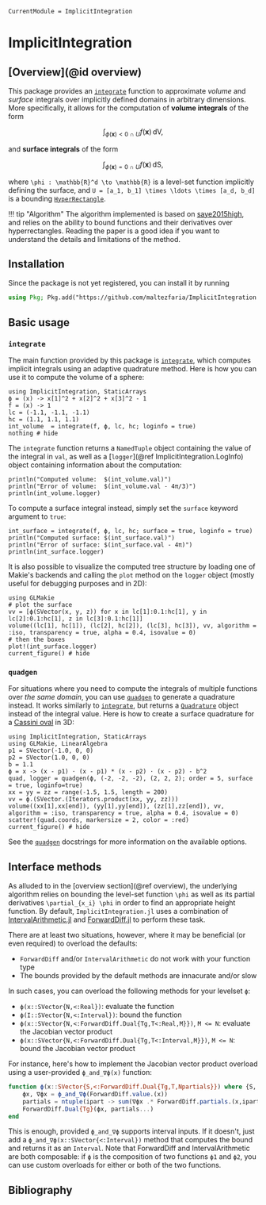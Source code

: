 ```@meta
CurrentModule = ImplicitIntegration
```

# ImplicitIntegration

## [Overview](@id overview)

This package provides an [`integrate`](@ref) function to approximate *volume* and *surface*
integrals over implicitly defined domains in arbitrary dimensions. More specifically, it
allows for the computation of **volume integrals** of the form

```math
    \int_{\phi(\boldsymbol{x}) < 0 \ \cap \ U}  f(\boldsymbol{x}) \, \mathrm{dV},
```

and **surface integrals** of the form

```math
    \int_{\phi(\boldsymbol{x}) = 0 \ \cap \ U}  f(\boldsymbol{x}) \, \mathrm{dS},
```

where ``\phi : \mathbb{R}^d \to \mathbb{R}`` is a level-set function implicitly defining the
surface, and ``U = [a_1, b_1] \times \ldots \times [a_d, b_d]`` is a bounding
[`HyperRectangle`](@ref).

!!! tip "Algorithm"
    The algorithm implemented is based on [saye2015high](@cite), and relies on the ability
    to bound functions and their derivatives over hyperrectangles. Reading the paper is a
    good idea if you want to understand the details and limitations of the method.

## Installation

Since the package is not yet registered, you can install it by running

```julia
using Pkg; Pkg.add("https://github.com/maltezfaria/ImplicitIntegration.jl");
```

## Basic usage

### `integrate`

The main function provided by this package is [`integrate`](@ref), which computes implicit
integrals using an adaptive quadrature method. Here is how you can use it to compute the
volume of a sphere:

```@example overview-example
using ImplicitIntegration, StaticArrays
ϕ = (x) -> x[1]^2 + x[2]^2 + x[3]^2 - 1
f = (x) -> 1
lc = (-1.1, -1.1, -1.1)
hc = (1.1, 1.1, 1.1)
int_volume  = integrate(f, ϕ, lc, hc; loginfo = true)
nothing # hide
```

The `integrate` function returns a `NamedTuple` object containing the value of the integral
in `val`, as well as a [`logger`](@ref ImplicitIntegration.LogInfo) object containing
information about the computation:

```@example overview-example
println("Computed volume:  $(int_volume.val)")
println("Error of volume:  $(int_volume.val - 4π/3)")
println(int_volume.logger)
```

To compute a surface integral instead, simply set the `surface` keyword argument to `true`:

```@example overview-example
int_surface = integrate(f, ϕ, lc, hc; surface = true, loginfo = true)
println("Computed surface: $(int_surface.val)")
println("Error of surface: $(int_surface.val - 4π)")
println(int_surface.logger)
```

It is also possible to visualize the computed tree structure by loading one of Makie's
backends and calling the `plot` method on the `logger` object (mostly useful for debugging
purposes and in 2D):

```@example overview-example
using GLMakie
# plot the surface
vv = [ϕ(SVector(x, y, z)) for x in lc[1]:0.1:hc[1], y in lc[2]:0.1:hc[1], z in lc[3]:0.1:hc[1]]
volume((lc[1], hc[1]), (lc[2], hc[2]), (lc[3], hc[3]), vv, algorithm = :iso, transparency = true, alpha = 0.4, isovalue = 0)
# then the boxes
plot!(int_surface.logger)
current_figure() # hide
```

### `quadgen`

For situations where you need to compute the integrals of multiple functions over *the same
domain*, you can use [`quadgen`](@ref) to generate a quadrature instead. It works similarly
to [`integrate`](@ref), but returns a [`Quadrature`](@ref) object instead of the integral
value. Here is how to create a surface quadrature for a [Cassini
oval](https://en.wikipedia.org/wiki/Cassini_oval) in 3D:

```@example overview-example
using ImplicitIntegration, StaticArrays
using GLMakie, LinearAlgebra
p1 = SVector(-1.0, 0, 0)
p2 = SVector(1.0, 0, 0)
b = 1.1
ϕ = x -> (x - p1) ⋅ (x - p1) * (x - p2) ⋅ (x - p2) - b^2
quad, logger = quadgen(ϕ, (-2, -2, -2), (2, 2, 2); order = 5, surface = true, loginfo=true)
xx = yy = zz = range(-1.5, 1.5, length = 200)
vv = ϕ.(SVector.(Iterators.product(xx, yy, zz)))
volume((xx[1],xx[end]), (yy[1],yy[end]), (zz[1],zz[end]), vv, algorithm = :iso, transparency = true, alpha = 0.4, isovalue = 0)
scatter!(quad.coords, markersize = 2, color = :red)
current_figure() # hide
```

See the [`quadgen`](@ref) docstrings for more information on the available options.

## Interface methods

As alluded to in the [overview section](@ref overview), the underlying algorithm relies on bounding
the level-set function ``\phi`` as well as its partial derivatives ``\partial_{x_i} \phi``
in order to find an appropriate height function. By default, `ImplicitIntegration.jl` uses a
combination of
[IntervalArithmetic.jl](https://github.com/JuliaIntervals/IntervalArithmetic.jl) and
[ForwardDiff.jl](https://github.com/JuliaDiff/ForwardDiff.jl) to perform these task. 

There are at least two situations, however, where it may be beneficial (or even required) to
overload the defaults:

- `ForwardDiff` and/or `IntervalArithmetic` do not work with your function type
- The bounds provided by the default methods are innacurate and/or slow

In such cases, you can overload the following methods for your levelset `ϕ`:

- `ϕ(x::SVector{N,<:Real})`: evaluate the function
- `ϕ(I::SVector{N,<:Interval})`: bound the function
- `ϕ(x::SVector{N,<:ForwardDiff.Dual{Tg,T<:Real,M}})`, `M <= N`: evaluate the Jacobian
  vector product
- `ϕ(x::SVector{N,<:ForwardDiff.Dual{Tg,T<:Interval,M}})`, `M <= N`: bound the Jacobian
  vector product
  
For instance, here's how to implement the Jacobian vector product overload using a
user-provided `ϕ_and_∇ϕ(x)` function:
```julia
function ϕ(x::SVector{S,<:ForwardDiff.Dual{Tg,T,Npartials}}) where {S, Tg, T, Npartials}
    ϕx, ∇ϕx = ϕ_and_∇ϕ(ForwardDiff.value.(x))
    partials = ntuple(ipart -> sum(∇ϕx .* ForwardDiff.partials.(x,ipart)), Npartials)
    ForwardDiff.Dual{Tg}(ϕx, partials...)
end
```
This is enough, provided `ϕ_and_∇ϕ` supports interval inputs. If it doesn't, just add
a `ϕ_and_∇ϕ(x::SVector{<:Interval})` method that computes the bound and returns it as
an `Interval`. Note that ForwardDiff and IntervalArithmetic are both composable: if
`ϕ` is the composition of two functions `ϕ1` and `ϕ2`, you can use custom overloads 
for either or both of the two functions.

## Bibliography

```@bibliography
```
